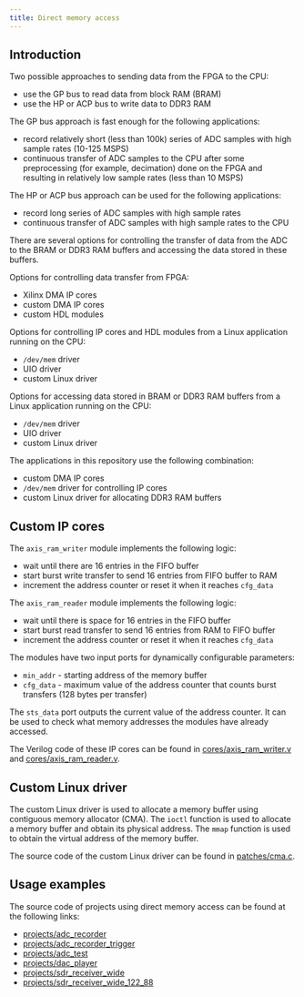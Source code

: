 ```yaml
---
title: Direct memory access
---
```


## Introduction

Two possible approaches to sending data from the FPGA to the CPU:
- use the GP bus to read data from block RAM (BRAM)
- use the HP or ACP bus to write data to DDR3 RAM

The GP bus approach is fast enough for the following applications:
- record relatively short (less than 100k) series of ADC samples with high sample rates (10-125 MSPS)
- continuous transfer of ADC samples to the CPU after some preprocessing (for example, decimation) done on the FPGA and resulting in relatively low sample rates (less than 10 MSPS)

The HP or ACP bus approach can be used for the following applications:
- record long series of ADC samples with high sample rates
- continuous transfer of ADC samples with high sample rates to the CPU

There are several options for controlling the transfer of data from the ADC to the BRAM or DDR3 RAM buffers and accessing the data stored in these buffers.

Options for controlling data transfer from FPGA:
- Xilinx DMA IP cores
- custom DMA IP cores
- custom HDL modules

Options for controlling IP cores and HDL modules from a Linux application running on the CPU:
- `/dev/mem` driver
- UIO driver
- custom Linux driver

Options for accessing data stored in BRAM or DDR3 RAM buffers from a Linux application running on the CPU:
- `/dev/mem` driver
- UIO driver
- custom Linux driver

The applications in this repository use the following combination:
- custom DMA IP cores
- `/dev/mem` driver for controlling IP cores
- custom Linux driver for allocating DDR3 RAM buffers

## Custom IP cores

The `axis_ram_writer` module implements the following logic:
- wait until there are 16 entries in the FIFO buffer
- start burst write transfer to send 16 entries from FIFO buffer to RAM
- increment the address counter or reset it when it reaches `cfg_data`

The `axis_ram_reader` module implements the following logic:
- wait until there is space for 16 entries in the FIFO buffer
- start burst read transfer to send 16 entries from RAM to FIFO buffer
- increment the address counter or reset it when it reaches `cfg_data`

The modules have two input ports for dynamically configurable parameters:
- `min_addr` - starting address of the memory buffer
- `cfg_data` - maximum value of the address counter that counts burst transfers (128 bytes per transfer)

The `sts_data` port outputs the current value of the address counter. It can be used to check what memory addresses the modules have already accessed.

The Verilog code of these IP cores can be found in [cores/axis_ram_writer.v](https://github.com/pavel-demin/red-pitaya-notes/tree/master/cores/axis_ram_writer.v) and [cores/axis_ram_reader.v](https://github.com/pavel-demin/red-pitaya-notes/tree/master/cores/axis_ram_reader.v).

## Custom Linux driver

The custom Linux driver is used to allocate a memory buffer using contiguous memory allocator (CMA). The `ioctl` function is used to allocate a memory buffer and obtain its physical address. The `mmap` function is used to obtain the virtual address of the memory buffer.

The source code of the custom Linux driver can be found in [patches/cma.c](https://github.com/pavel-demin/red-pitaya-notes/tree/master/patches/cma.c).

## Usage examples

The source code of projects using direct memory access can be found at the following links:
- [projects/adc_recorder](https://github.com/pavel-demin/red-pitaya-notes/tree/master/projects/adc_recorder)
- [projects/adc_recorder_trigger](https://github.com/pavel-demin/red-pitaya-notes/tree/master/projects/adc_recorder_trigger)
- [projects/adc_test](https://github.com/pavel-demin/red-pitaya-notes/tree/master/projects/adc_test)
- [projects/dac_player](https://github.com/pavel-demin/red-pitaya-notes/tree/master/projects/dac_player)
- [projects/sdr_receiver_wide](https://github.com/pavel-demin/red-pitaya-notes/tree/master/projects/sdr_receiver_wide)
- [projects/sdr_receiver_wide_122_88](https://github.com/pavel-demin/red-pitaya-notes/tree/master/projects/sdr_receiver_wide_122_88)
